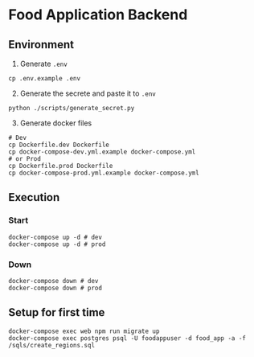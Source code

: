 # Food Application Backend

## Environment

1. Generate `.env`

```shell
cp .env.example .env
```

2. Generate the secrete and paste it to `.env`

```shell
python ./scripts/generate_secret.py
```

3. Generate docker files

```shell
# Dev
cp Dockerfile.dev Dockerfile
cp docker-compose-dev.yml.example docker-compose.yml
# or Prod
cp Dockerfile.prod Dockerfile
cp docker-compose-prod.yml.example docker-compose.yml
```

## Execution

### Start

```shell
docker-compose up -d # dev
docker-compose up -d # prod
```

### Down

```shell
docker-compose down # dev
docker-compose down # prod
```

## Setup for first time

```shell
docker-compose exec web npm run migrate up
docker-compose exec postgres psql -U foodappuser -d food_app -a -f /sqls/create_regions.sql
```
